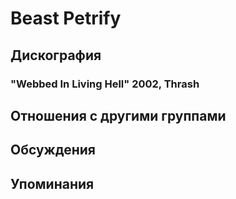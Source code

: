 # Beast Petrify



## Дискография

### "Webbed In Living Hell" 2002, Thrash




## Отношения с другими группами


## Обсуждения


## Упоминания

